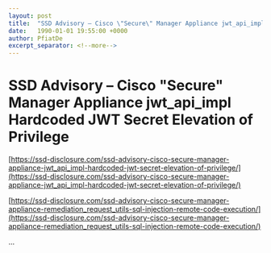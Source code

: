 ```yaml
---
layout: post
title:  "SSD Advisory – Cisco \"Secure\" Manager Appliance jwt_api_impl Hardcoded JWT Secret Elevation of Privilege"
date:   1990-01-01 19:55:00 +0000
author: PfiatDe
excerpt_separator: <!--more-->
---
```


# SSD Advisory – Cisco "Secure" Manager Appliance jwt_api_impl Hardcoded JWT Secret Elevation of Privilege

[https://ssd-disclosure.com/ssd-advisory-cisco-secure-manager-appliance-jwt_api_impl-hardcoded-jwt-secret-elevation-of-privilege/](https://ssd-disclosure.com/ssd-advisory-cisco-secure-manager-appliance-jwt_api_impl-hardcoded-jwt-secret-elevation-of-privilege/)

[https://ssd-disclosure.com/ssd-advisory-cisco-secure-manager-appliance-remediation_request_utils-sql-injection-remote-code-execution/](https://ssd-disclosure.com/ssd-advisory-cisco-secure-manager-appliance-remediation_request_utils-sql-injection-remote-code-execution/)

...
<!--more-->
